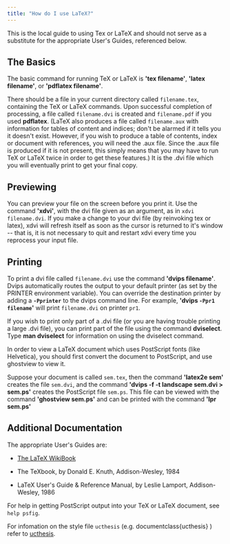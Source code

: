 ```yaml
---
title: "How do I use LaTeX?"
---
```

This is the local guide to using Tex or LaTeX and should not serve as a
substitute for the appropriate User's Guides, referenced below.

## The Basics

The basic command for running TeX or LaTeX is **'tex filename'**,
**'latex filename'**, or **'pdflatex filename'**.

There should be a file in your current directory called `filename.tex`,
containing the TeX or LaTeX commands. Upon successful completion of
processing, a file called `filename.dvi` is created and `filename.pdf`
if you used **pdflatex**. (LaTeX also produces a file called
`filename.aux` with information for tables of content and indices; don't
be alarmed if it tells you it doesn't exist. However, if you wish to
produce a table of contents, index or document with references, you will
need the .aux file. Since the .aux file is produced if it is not
present, this simply means that you may have to run TeX or LaTeX twice
in order to get these features.) It is the .dvi file which you will
eventually print to get your final copy.

## Previewing

You can preview your file on the screen before you print it. Use the
command **'xdvi'**, with the dvi file given as an argument, as in
`xdvi filename.dvi`. If you make a change to your dvi file (by
reinvoking tex or latex), xdvi will refresh itself as soon as the cursor
is returned to it's window -- that is, it is not necessary to quit and
restart xdvi every time you reprocess your input file.

## Printing

To print a dvi file called `filename.dvi` use the command **'dvips
filename'**. Dvips automatically routes the output to your default
printer (as set by the PRINTER environment variable). You can override
the destination printer by adding a **`-Pprinter`** to the dvips command
line. For example, **'dvips `-Ppr1 filename`'** will print
`filename.dvi` on printer `pr1`.

If you wish to print only part of a .dvi file (or you are having trouble
printing a large .dvi file), you can print part of the file using the
command **dviselect**. Type **man dviselect** for information on using
the dviselect command.

In order to view a LaTeX document which uses PostScript fonts (like
Helvetica), you should first convert the document to PostScript, and use
ghostview to view it.

Suppose your document is called `sem.tex`, then the command **'latex2e
sem'** creates the file `sem.dvi`, and the command **'dvips -f -t
landscape sem.dvi \> sem.ps'** creates the PostScript file `sem.ps`.
This file can be viewed with the command **'ghostview sem.ps'** and can
be printed with the command **'lpr sem.ps'**

## Additional Documentation

The appropriate User's Guides are:

- [The LaTeX WikiBook](http://en.wikibooks.org/wiki/LaTeX)

- The TeXbook, by Donald E. Knuth, Addison-Wesley, 1984

- LaTeX User's Guide & Reference Manual, by Leslie Lamport,
  Addison-Wesley, 1986

For help in getting PostScript output into your TeX or LaTeX document,
see `help psfig`.

For infomation on the style file `ucthesis` (e.g.
documentclass{ucthesis} ) refer to [ucthesis](computing/ucthesis-latex).
